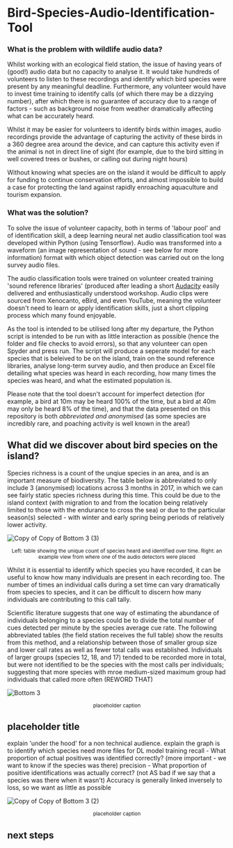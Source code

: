 # Bird-Species-Audio-Identification-Tool


### What is the problem with wildlife audio data?

Whilst working with an ecological field station, the issue of having years of (good!) audio data but no capacity to analyse it. It would take hundreds of volunteers to listen to these recordings and identify which bird species were present by any meaningful deadline. Furthermore, any volunteer would have to invest time training to identify calls (of which there may be a dizzying number), after which there is no guarantee of accuracy due to a range of factors - such as background noise from weather dramatically affecting what can be accurately heard.

Whilst it may be easier for volunteers to identify birds within images, audio recordings provide the advantage of capturing the activity of these birds in a 360 degree area around the device, and can capture this activity even if the animal is not in direct line of sight (for example, due to the bird sitting in well covered trees or bushes, or calling out during night hours) 

Without knowing what species are on the island it would be difficult to apply for funding to continue conservation efforts, and almost impossible to build a case for protecting the land against rapidly enroaching aquaculture and tourism expansion.

### What was the solution?

To solve the issue of volunteer capacity, both in terms of 'labour pool' and of identification skill, a deep learning neural net audio classification tool was developed within Python (using Tensorflow). Audio was transformed into a waveform (an image representation of sound - see below for more information) format with which object detection was carried out on the long survey audio files. 

The audio classification tools were trained on volunteer created training 'sound reference libraries' (produced after leading a short [Audacity](https://www.audacityteam.org/) easily delivered and enthusiastically understood workshop. Audio clips were sourced from Xenocanto, eBird, and even YouTube, meaning the volunteer doesn't need to learn or apply identification skills, just a short clipping process which many found enjoyable.

As the tool is intended to be utilised long after my departure, the Python script is intended to be run with as little interaction as possible (hence the folder and file checks to avoid errors), so that any volunteer can open Spyder and press run. The script will produce a seperate model for each species that is beleived to be on the island, train on the sound reference libraries, analyse long-term survey audio, and then produce an Excel file detailing what species was heard in each recording, how many times the species was heard, and what the estimated population is.

Please note that the tool doesn't account for imperfect detection (for example, a bird at 10m may be heard 100% of the time, but a bird at 40m may only be heard 8% of the time), and that the data presented on this repository is both _abbreviated and anonymised_ (as some species are incredibly rare, and poaching activity is well known in the area!)

## What did we discover about bird species on the island?

Species richness is a count of the unqiue species in an area, and is an important measure of biodiversity. The table below is abbreviated to only include 3 (anonymised) locations across 3 months in 2017, in which we can see fairly static species richness during this time. This could be due to the island context (with migration to and from the location being relatively limited to those with the endurance to cross the sea) or due to the particular season(s) selected - with winter and early spring being periods of relatively lower activity.

![Copy of Copy of Bottom 3 (3)](https://user-images.githubusercontent.com/122735369/215264531-1eb4be82-d189-430c-9fc9-6dd15f8962fa.png)

<p align="center"><sup>Left: table showing the unique count of species heard and identified over time. Right: an example view from where one of the audio detectors were placed</sup></p>

Whilst it is essential to identify which species you have recorded, it can be useful to know how many individuals are present in each recording too. The number of times an individual calls during a set time can vary dramatically from species to species, and it can be difficult to discern how many individuals are contributing to this call tally.

Scientific literature suggests that one way of estimating the abundance of individuals belonging to a species could be to divide the total number of cues detected per minute by the species average cue rate. The following abbreviated tables (the field station receives the full table) show the results from this method, and a relationship between those of smaller group size and lower call rates as well as fewer total calls was established. Individuals of larger groups (species 12, 18, and 17) tended to be recorded more in total, but were not identified to be the species with the most calls per individuals; suggesting that more species with mroe medium-sized maximum group had individuals that called more often (REWORD THAT)

![Bottom 3](https://user-images.githubusercontent.com/122735369/215263543-9525ba62-15c4-4f82-a8e2-3bbc7b28d916.png)

<p align="center"><sup>placeholder caption</sup></p>

## placeholder title

explain 'under the hood' for a non technical audience. explain the graph is to identify which species need more files for DL model training
recall - What proportion of actual positives was identified correctly? (more important - we want to know if the species was there)
precision - What proportion of positive identifications was actually correct? (not AS bad if we say that a species was there when it wasn't)
Accuracy is generally linked inversely to loss, so we want as little as possible 

![Copy of Copy of Bottom 3 (2)](https://user-images.githubusercontent.com/122735369/215263692-78bd5a51-9120-4ff6-b6d3-6f26c6bbf132.png)
<p align="center"><sup>placeholder caption</sup></p>

## next steps



